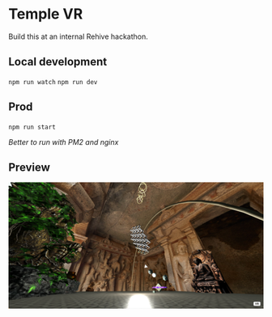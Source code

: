 # Temple VR

Build this at an internal Rehive hackathon.

## Local development
`npm run watch`
`npm run dev`

## Prod
`npm run start`

*Better to run with PM2 and nginx*

## Preview
![Temple VR preview](./preview.png)
